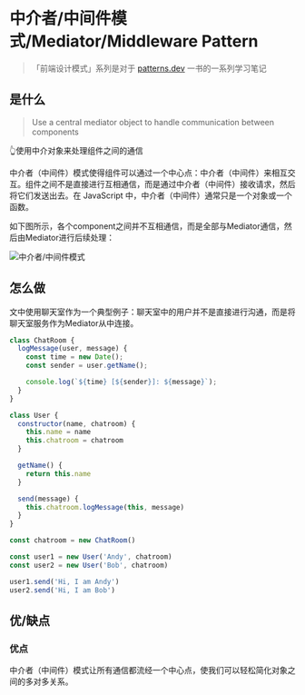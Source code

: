 # 中介者/中间件模式/Mediator/Middleware Pattern

> 「前端设计模式」系列是对于 [patterns.dev](https://www.patterns.dev/) 一书的一系列学习笔记

## 是什么

> Use a central mediator object to handle communication between components

👆使用中介对象来处理组件之间的通信

中介者（中间件）模式使得组件可以通过一个中心点：中介者（中间件）来相互交互。组件之间不是直接进行互相通信，而是通过中介者（中间件）接收请求，然后将它们发送出去。在 JavaScript 中，中介者（中间件）通常只是一个对象或一个函数。

如下图所示，各个component之间并不互相通信，而是全部与Mediator通信，然后由Mediator进行后续处理：

![中介者/中间件模式](https://res.cloudinary.com/ddxwdqwkr/image/upload/v1609056523/patterns.dev/Screen_Shot_2020-12-23_at_11.23.32_PM_wjft0a.png)

## 怎么做
文中使用聊天室作为一个典型例子：聊天室中的用户并不是直接进行沟通，而是将聊天室服务作为Mediator从中连接。

```jsx
class ChatRoom {
  logMessage(user, message) {
    const time = new Date();
    const sender = user.getName();

    console.log(`${time} [${sender}]: ${message}`);
  }
}

class User {
  constructor(name, chatroom) {
    this.name = name
    this.chatroom = chatroom
  }

  getName() {
    return this.name
  }

  send(message) {
    this.chatroom.logMessage(this, message)
  }
}

const chatroom = new ChatRoom()

const user1 = new User('Andy', chatroom)
const user2 = new User('Bob', chatroom)

user1.send('Hi, I am Andy')
user2.send('Hi, I am Bob')
```

## 优/缺点
### 优点
中介者（中间件）模式让所有通信都流经一个中心点，使我们可以轻松简化对象之间的多对多关系。